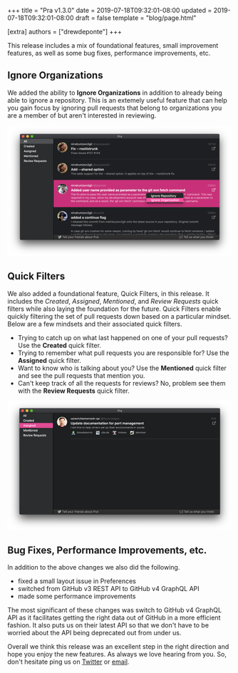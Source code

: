 +++
title = "Pra v1.3.0"
date = 2019-07-18T09:32:01-08:00
updated = 2019-07-18T09:32:01-08:00
draft = false
template = "blog/page.html"

[extra]
authors = ["drewdeponte"]
+++

This release includes a mix of foundational features, small improvement features, as well as some bug fixes, performance improvements, etc.

## Ignore Organizations

We added the ability to **Ignore Organizations** in addition to already being able to ignore a repository. This is an extemely useful feature that can help you gain focus by ignoring pull requests that belong to organizations you are a member of but aren't interested in reviewing.

![Pra - Ignore Organizations](ignore-organization.png)

## Quick Filters

We also added a foundational feature, Quick Filters, in this release. It includes the *Created*, *Assigned*, *Mentioned*, and *Review Requests* quick filters while also laying the foundation for the future. Quick Filters enable quickly filtering the set of pull requests down based on a particular mindset. Below are a few mindsets and their associated quick filters.

- Trying to catch up on what last happened on one of your pull requests? Use the **Created** quick filter.
- Trying to remember what pull requests you are responsible for? Use the **Assigned** quick filter.
- Want to know who is talking about you? Use the **Mentioned** quick filter and see the pull requests that mention you.
- Can't keep track of all the requests for reviews? No, problem see them with the **Review Requests** quick filter.

![Pra - Quick Filters](quick-filters.png)

## Bug Fixes, Performance Improvements, etc.

In addition to the above changes we also did the following.

- fixed a small layout issue in Preferences
- switched from GitHub v3 REST API to GitHub v4 GraphQL API
- made some performance improvements

The most significant of these changes was switch to GitHub v4 GraphQL API as it facilitates getting the right data out of GitHub in a more efficient fashion. It also puts us on their latest API so that we don't have to be worried about the API being deprecated out from under us.

Overall we think this release was an excellent step in the right direction and hope you enjoy the new features. As always we love hearing from you. So, don't hesitate ping us on [Twitter](https://twitter.com/uptechworks) or [email](mailto:pra@upte.ch).

